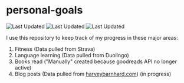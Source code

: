 # personal-goals
![Last Updated](https://img.shields.io/date/1624849751?color=FC4C02&label=Fitness%20Updated&logo=strava)
![Last Updated](https://img.shields.io/date/1624849751?color=7ac70c&label=Language%20Updated&logo=duolingo)
![Last Updated](https://img.shields.io/date/1624849751?color=e9e5cd&label=Books%20Updated&logo=goodreads)

I use this repository to keep track of my progress in these major areas:

1. Fitness (Data pulled from Strava)
2. Language learning (Data pulled from Duolingo)
3. Books read ("Manually" created because goodreads API no longer active)
4. Blog posts (Data pulled from [harveybarnhard.com](https://harveybarnhard.com)) (in progress)
